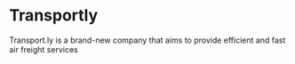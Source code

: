 # Transportly
Transport.ly is a brand-new company that aims to provide efficient and fast air freight services
